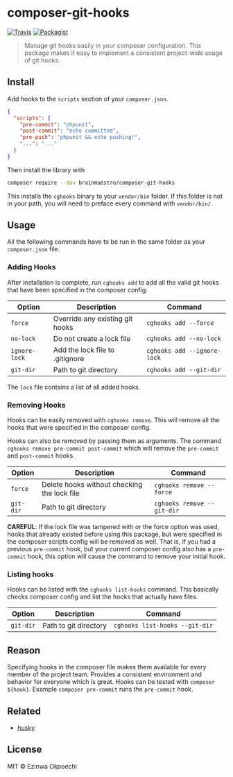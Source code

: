 # composer-git-hooks
[![Travis](https://img.shields.io/travis/BrainMaestro/composer-git-hooks.svg?style=flat-square)](https://travis-ci.org/BrainMaestro/composer-git-hooks)
[![Packagist](https://img.shields.io/packagist/v/brainmaestro/composer-git-hooks.svg?style=flat-square)](https://packagist.org/packages/brainmaestro/composer-git-hooks)
> Manage git hooks easily in your composer configuration. This package makes it easy to implement a consistent project-wide usage of git hooks.

## Install

Add hooks to the `scripts` section of your `composer.json`.

```json
{
  "scripts": {
    "pre-commit": "phpunit",
    "post-commit": "echo committed",
    "pre-push": "phpunit && echo pushing!",
    "...": "..."
  }
}
```

Then install the library with
```sh
composer require --dev brainmaestro/composer-git-hooks
```

This installs the `cghooks` binary to your `vendor/bin` folder. If this folder is not in your path, you will need to preface every command with `vendor/bin/`.

## Usage

All the following commands have to be run in the same folder as your `composer.json` file.

### Adding Hooks

After installation is complete, run `cghooks add`
to add all the valid git hooks that have been specified in the composer config.

Option | Description | Command
------ | ----------- | -------
`force` | Override any existing git hooks | `cghooks add --force`
`no-lock` | Do not create a lock file | `cghooks add --no-lock`
`ignore-lock` | Add the lock file to .gitignore | `cghooks add --ignore-lock`
`git-dir` | Path to git directory | `cghooks add --git-dir`

The `lock` file contains a list of all added hooks.

### Removing Hooks

Hooks can be easily removed with `cghooks remove`. This will remove all the hooks that were specified in the composer config.

Hooks can also be removed by passing them as arguments. The command `cghooks remove pre-commit post-commit` which will remove the `pre-commit` and `post-commit` hooks.

Option | Description | Command
------ | ----------- | -------
`force` | Delete hooks without checking the lock file | `cghooks remove --force`
`git-dir` | Path to git directory | `cghooks remove --git-dir`

**CAREFUL**: If the lock file was tampered with or the force option was used, hooks that already existed before using this package, but were specified in the composer scripts config will be removed as well. That is, if you had a previous `pre-commit` hook, but your current composer config also has a `pre-commit` hook, this option will cause the command to remove your initial hook.


### Listing hooks

Hooks can be listed with the `cghooks list-hooks` command. This basically checks composer config and list the hooks that actually have files.

Option | Description | Command
------ | ----------- | -------
`git-dir` | Path to git directory | `cghooks list-hooks --git-dir`


## Reason

Specifying hooks in the composer file makes them available for every member of the project team. Provides a consistent environment and behavior for everyone which is great.
Hooks can be tested with `composer ${hook}`. Example `composer pre-commit` runs the `pre-commit` hook.

## Related
- [husky](https://github.com/typicode/husky)


## License
MIT © Ezinwa Okpoechi
